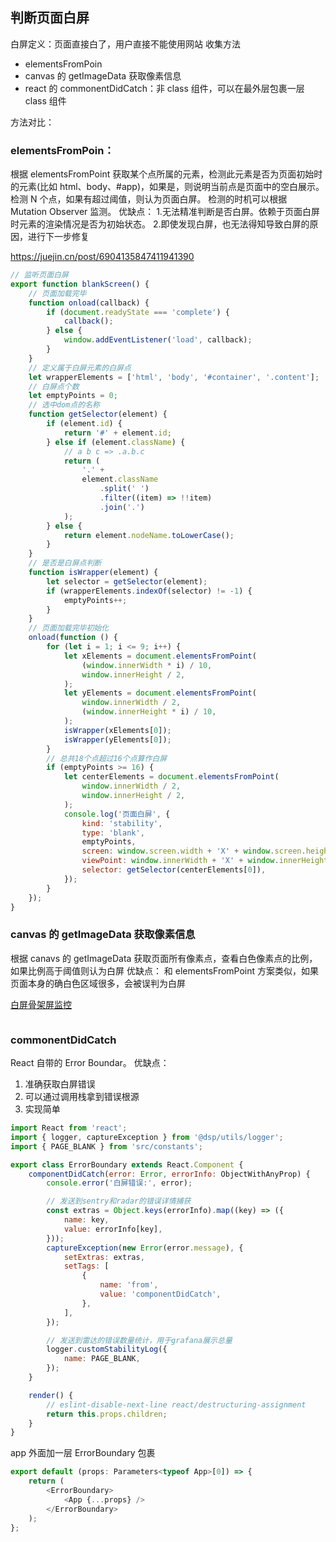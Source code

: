 ## 判断页面白屏

白屏定义：页面直接白了，用户直接不能使用网站
收集方法

-   elementsFromPoin
-   canvas 的 getImageData 获取像素信息
-   react 的 commonentDidCatch：非 class 组件，可以在最外层包裹一层 class 组件

方法对比：

### elementsFromPoin：

根据 elementsFromPoint 获取某个点所属的元素，检测此元素是否为页面初始时的元素(比如 html、body、#app)，如果是，则说明当前点是页面中的空白展示。检测 N 个点，如果有超过阈值，则认为页面白屏。
检测的时机可以根据 Mutation Observer 监测。
优缺点： 1.无法精准判断是否白屏。依赖于页面白屏时元素的渲染情况是否为初始状态。 2.即使发现白屏，也无法得知导致白屏的原因，进行下一步修复

https://juejin.cn/post/6904135847411941390

```js
// 监听页面白屏
export function blankScreen() {
    // 页面加载完毕
    function onload(callback) {
        if (document.readyState === 'complete') {
            callback();
        } else {
            window.addEventListener('load', callback);
        }
    }
    // 定义属于白屏元素的白屏点
    let wrapperElements = ['html', 'body', '#container', '.content'];
    // 白屏点个数
    let emptyPoints = 0;
    // 选中dom点的名称
    function getSelector(element) {
        if (element.id) {
            return '#' + element.id;
        } else if (element.className) {
            // a b c => .a.b.c
            return (
                '.' +
                element.className
                    .split(' ')
                    .filter((item) => !!item)
                    .join('.')
            );
        } else {
            return element.nodeName.toLowerCase();
        }
    }
    // 是否是白屏点判断
    function isWrapper(element) {
        let selector = getSelector(element);
        if (wrapperElements.indexOf(selector) != -1) {
            emptyPoints++;
        }
    }
    // 页面加载完毕初始化
    onload(function () {
        for (let i = 1; i <= 9; i++) {
            let xElements = document.elementsFromPoint(
                (window.innerWidth * i) / 10,
                window.innerHeight / 2,
            );
            let yElements = document.elementsFromPoint(
                window.innerWidth / 2,
                (window.innerHeight * i) / 10,
            );
            isWrapper(xElements[0]);
            isWrapper(yElements[0]);
        }
        // 总共18个点超过16个点算作白屏
        if (emptyPoints >= 16) {
            let centerElements = document.elementsFromPoint(
                window.innerWidth / 2,
                window.innerHeight / 2,
            );
            console.log('页面白屏', {
                kind: 'stability',
                type: 'blank',
                emptyPoints,
                screen: window.screen.width + 'X' + window.screen.height,
                viewPoint: window.innerWidth + 'X' + window.innerHeight,
                selector: getSelector(centerElements[0]),
            });
        }
    });
}
```

### canvas 的 getImageData 获取像素信息

根据 canavs 的 getImageData 获取页面所有像素点，查看白色像素点的比例，如果比例高于阈值则认为白屏
优缺点：
和 elementsFromPoint 方案类似，如果页面本身的确白色区域很多，会被误判为白屏

[白屏骨架屏监控](https://www.jianshu.com/p/3ee7f7fa63d2)

```js

```

### commonentDidCatch

React 自带的 Error Boundar。
优缺点：

1. 准确获取白屏错误
2. 可以通过调用栈拿到错误根源
3. 实现简单

```js
import React from 'react';
import { logger, captureException } from '@dsp/utils/logger';
import { PAGE_BLANK } from 'src/constants';

export class ErrorBoundary extends React.Component {
    componentDidCatch(error: Error, errorInfo: ObjectWithAnyProp) {
        console.error('白屏错误:', error);

        // 发送到sentry和radar的错误详情捕获
        const extras = Object.keys(errorInfo).map((key) => ({
            name: key,
            value: errorInfo[key],
        }));
        captureException(new Error(error.message), {
            setExtras: extras,
            setTags: [
                {
                    name: 'from',
                    value: 'componentDidCatch',
                },
            ],
        });

        // 发送到雷达的错误数量统计，用于grafana展示总量
        logger.customStabilityLog({
            name: PAGE_BLANK,
        });
    }

    render() {
        // eslint-disable-next-line react/destructuring-assignment
        return this.props.children;
    }
}
```

app 外面加一层 ErrorBoundary 包裹

```js
export default (props: Parameters<typeof App>[0]) => {
    return (
        <ErrorBoundary>
            <App {...props} />
        </ErrorBoundary>
    );
};
```
